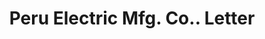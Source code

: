 ---
doi: 10.7916/D8903FSN
date_other: '1892'
date_other_textual: '1892'
form: correspondence
genre:
- Letters (correspondence)
name:
- Peru Electric Mfg. Co.
object_in_context_url: https://biggert.cul.columbia.edu/items/view/ave_biggert_00297
subject_hierarchical_geographic:
- Peru, Indiana, United States
subject_name:
- Peru Electric Mfg. Co.
title: Peru Electric Mfg. Co.. Letter
sort_title: Peru Electric Mfg. Co.. Letter
call_number: ave_biggert_00297
coordinates:
- 40.757777777777775,-86.06777777777778
pid: ave_biggert_00297
identifiers: ave_biggert_00297
thumbnail: https://derivativo-3.library.columbia.edu/iiif/2/ldpd:344267/full/!256,256/0/native.jpg
permalink: "/items/ave_biggert_00297/"
layout: iiif-image-page
---